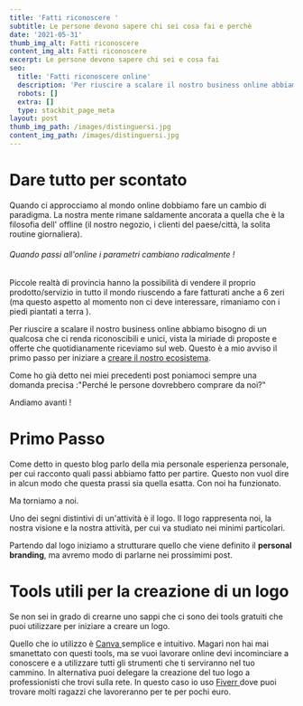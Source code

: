 ```yaml
---
title: 'Fatti riconoscere '
subtitle: Le persone devono sapere chi sei cosa fai e perchè
date: '2021-05-31'
thumb_img_alt: Fatti riconoscere
content_img_alt: Fatti riconoscere
excerpt: Le persone devono sapere chi sei e cosa fai
seo:
  title: 'Fatti riconoscere online'
  description: 'Per riuscire a scalare il nostro business online abbiamo bisogno di un qualcosa che ci renda riconoscibili e unici'
  robots: []
  extra: []
  type: stackbit_page_meta
layout: post
thumb_img_path: /images/distinguersi.jpg
content_img_path: /images/distinguersi.jpg
---
```

# Dare tutto per scontato

Quando ci approcciamo al mondo online dobbiamo fare un cambio di paradigma. La nostra mente rimane saldamente ancorata a quella che è la filosofia dell' offline (il nostro negozio, i clienti del paese/città, la solita routine giornaliera).

###### Quando passi all'online i parametri cambiano radicalmente !

Piccole realtà di provincia hanno la possibilità di vendere il proprio prodotto/servizio in tutto il mondo riuscendo a fare fatturati anche a 6 zeri (ma questo aspetto al momento non ci deve interessare, rimaniamo con i piedi piantati a terra ).

Per riuscire a scalare il nostro business online abbiamo bisogno di un qualcosa che ci renda riconoscibili e unici, vista la miriade di proposte e offerte che quotidianamente riceviamo sul web. Questo è a mio avviso il primo passo per iniziare a [creare il nostro ecosistema](https://oval-oregano-e2590.netlify.app/posts/inizio-del-cammino/).

Come ho già detto nei miei precedenti post poniamoci sempre una domanda precisa :"Perché le persone dovrebbero comprare da noi?"

Andiamo avanti !

# Primo Passo

Come detto in questo blog parlo della mia personale esperienza personale, per cui racconto quali passi abbiamo fatto per partire. Questo non vuol dire in alcun modo che questa prassi sia quella esatta. Con noi ha funzionato.

Ma torniamo a noi.

Uno dei segni distintivi di un'attività è il logo. Il logo rappresenta noi, la nostra visione e la nostra attività, per cui va studiato nei minimi particolari.

Partendo dal logo iniziamo a strutturare quello che viene definito il **personal branding**, ma avremo modo di parlarne nei prossimimi post.

# Tools utili per la creazione di un logo

Se non sei in grado di crearne uno sappi che ci sono dei tools gratuiti che puoi utilizzare per iniziare a creare un logo.

Quello che io utilizzo è [Canva ](canva.com)semplice e intuitivo. Magari non hai mai smanettato con questi tools, ma se vuoi lavorare online devi incominciare a conoscere e a utilizzare tutti gli strumenti che ti serviranno nel tuo cammino. In alternativa puoi delegare la creazione del tuo logo a professionisti che trovi sulla rete. In questo caso io uso [Fiverr ](fiverr.com)dove puoi trovare molti ragazzi che lavoreranno per te per pochi euro.
